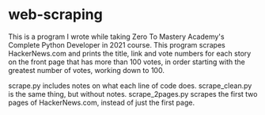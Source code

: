 # web-scraping
This is a program I wrote while taking Zero To Mastery Academy's Complete Python Developer in 2021 course. This program scrapes HackerNews.com and prints the title, link and vote numbers for each story on the front page that has more than 100 votes, in order starting with the greatest number of votes, working down to 100.

scrape.py includes notes on what each line of code does.
scrape_clean.py is the same thing, but without notes.
scrape_2pages.py scrapes the first two pages of HackerNews.com, instead of just the first page.
